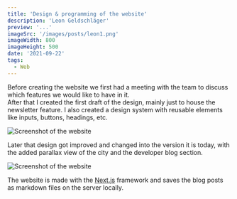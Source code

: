 ```yaml
---
title: 'Design & programming of the website'
description: 'Leon Geldschläger'
preview: '...'
imageSrc: '/images/posts/leon1.png'
imageWidth: 800
imageHeight: 500
date: '2021-09-22'
tags:
  - Web
---
```


Before creating the website we first had a meeting with the team to discuss which features we would like to have in it.  
After that I created the first draft of the design, mainly just to house the newsletter feature.
I also created a design system with reusable elements like inputs, buttons, headings, etc.

![Screenshot of the website](/images/posts/leon1.png "Screenshot of the website")

Later that design got improved and changed into the version it is today, with the added parallax view of the city and the developer blog section.

![Screenshot of the website](/images/posts/leon2.png "Screenshot of the website")

The website is made with the [Next.js](https://nextjs.org/) framework and saves the blog posts as markdown files on the server locally.